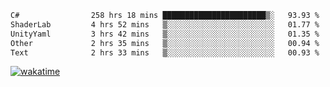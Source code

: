 <!--START_SECTION:waka-->

```txt
C#                258 hrs 18 mins ███████████████████████▒░   93.93 %
ShaderLab         4 hrs 52 mins   ▒░░░░░░░░░░░░░░░░░░░░░░░░   01.77 %
UnityYaml         3 hrs 42 mins   ▒░░░░░░░░░░░░░░░░░░░░░░░░   01.35 %
Other             2 hrs 35 mins   ▒░░░░░░░░░░░░░░░░░░░░░░░░   00.94 %
Text              2 hrs 33 mins   ▒░░░░░░░░░░░░░░░░░░░░░░░░   00.93 %
```

<!--END_SECTION:waka-->
[![wakatime](https://wakatime.com/badge/user/6c2f442e-41b4-42e3-bc06-d5d8203ad1da.svg)](https://wakatime.com/@6c2f442e-41b4-42e3-bc06-d5d8203ad1da)
